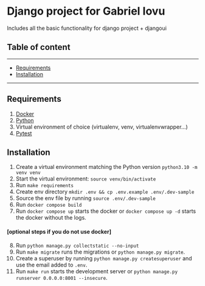 # Django project for Gabriel Iovu
Includes all the basic functionality for django project + djangoui

## Table of content

---
- [Requirements](#requirements)
- [Installation](#installation)

---

## Requirements
1. [Docker](https://www.docker.com/products/docker-desktop/)
2. [Python](https://www.python.org/downloads/)
3. Virtual environment of choice (virtualenv, venv, virtualenvwrapper...)
4. [Pytest](https://docs.pytest.org/en/7.1.x/)


## Installation
1. Create a virtual environment matching the Python version `python3.10 -m venv venv`
2. Start the virtual environment: `source venv/bin/activate`
3. Run `make requirements`
4. Create env directory `mkdir .env && cp .env.example .env/.dev-sample`
5. Source the env file by running `source .env/.dev-sample`
6. Run `docker compose build`
7. Run `docker compose up` starts the docker or `docker compose up -d` starts the docker without
the logs.


#### [optional steps if you do not use docker]
8. Run `python manage.py collectstatic --no-input`
9. Run `make migrate` runs the migrations or `python manage.py migrate`.
10. Create a superuser by running `python manage.py createsuperuser` and use the email added to `.env`.
11. Run `make run` starts the development server or `python manage.py runserver 0.0.0.0:8001 --insecure`.
